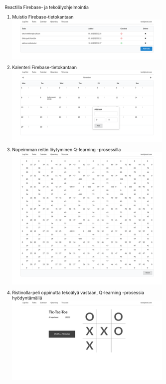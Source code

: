 Reactilla Firebase- ja tekoälyohjelmointia

1. Muistio Firebase-tietokantaan
![Alt text](https://github.com/mikko-react-projects/react-firebase/blob/master/public/screenshot-localhost_3000-2021.11.03-12_02_48.png?raw=true)

2. Kalenteri Firebase-tietokantaan
![Alt text](https://github.com/mikko-react-projects/react-firebase/blob/master/public/screenshot-localhost_3000-2021.11.03-12_04_03.png?raw=true)

3. Nopeimman reitin löytyminen Q-learning -prosessilla
![Alt text](https://github.com/mikko-react-projects/react-firebase/blob/master/public/screenshot-localhost_3000-2021.11.03-12_04_54.png?raw=true)

4. Ristinolla-peli oppinutta tekoälyä vastaan, Q-learning -prosessia hyödyntämällä
![Alt text](https://github.com/mikko-react-projects/react-firebase/blob/master/public/screenshot-localhost_3000-2021.11.03-12_08_21.png?raw=true)
